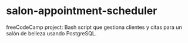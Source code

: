 # salon-appointment-scheduler
freeCodeCamp project: Bash script que gestiona clientes y citas para un salón de belleza usando PostgreSQL.
